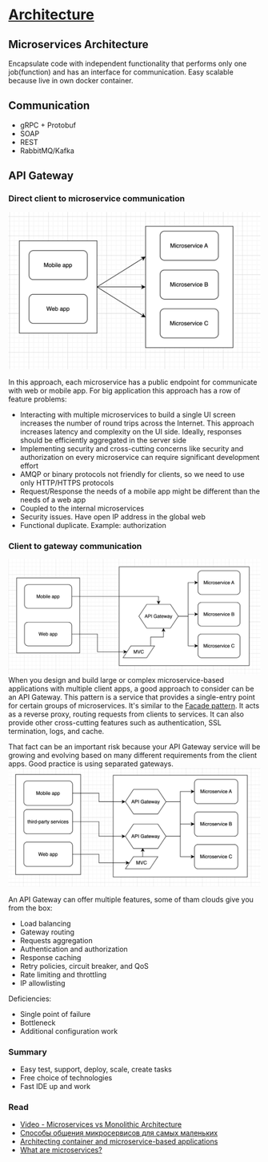 # [Architecture](README.md)

## Microservices Architecture
Encapsulate code with independent functionality that performs only one job(function) and has an interface for communication. Easy scalable because live in own docker container.

## Communication
* gRPC + Protobuf
* SOAP
* REST
* RabbitMQ/Kafka

## API Gateway

### Direct client to microservice communication
![](docs/16.png)

In this approach, each microservice has a public endpoint for communicate with web or mobile app.
For big application this approach has a row of feature problems:
* Interacting with multiple microservices to build a single UI screen increases the number of round trips across the Internet. This approach increases latency and complexity on the UI side. Ideally, responses should be efficiently aggregated in the server side
* Implementing security and cross-cutting concerns like security and authorization on every microservice can require significant development effort
* AMQP or binary protocols not friendly for clients, so we need to use only HTTP/HTTPS protocols
* Request/Response the needs of a mobile app might be different than the needs of a web app
* Coupled to the internal microservices
* Security issues. Have open IP address in the global web
* Functional duplicate. Example: authorization

### Client to gateway communication
![](docs/17.png)
When you design and build large or complex microservice-based applications with multiple client apps, a good approach to consider can be an API Gateway.
This pattern is a service that provides a single-entry point for certain groups of microservices. It's similar to the [Facade pattern](https://refactoring.guru/design-patterns/facade).
It acts as a reverse proxy, routing requests from clients to services. It can also provide other cross-cutting features such as authentication, SSL termination, logs, and cache.

That fact can be an important risk because your API Gateway service will be growing and evolving based on many different requirements from the client apps. Good practice is using separated gateways.
![](docs/18.png)

An API Gateway can offer multiple features, some of tham clouds give you from the box:
* Load balancing
* Gateway routing
* Requests aggregation
* Authentication and authorization
* Response caching
* Retry policies, circuit breaker, and QoS
* Rate limiting and throttling
* IP allowlisting

Deficiencies:
* Single point of failure
* Bottleneck
* Additional configuration work

### Summary
* Easy test, support, deploy, scale, create tasks
* Free choice of technologies
* Fast IDE up and work

### Read
* [Video - Microservices vs Monolithic Architecture](https://www.youtube.com/watch?v=6-Wu178sOEE)
* [Способы общения микросервисов для самых маленьких](https://habr.com/ru/companies/maxilect/articles/677128/)
* [Architecting container and microservice-based applications](https://learn.microsoft.com/en-gb/dotnet/architecture/microservices/architect-microservice-container-applications/)
* [What are microservices?](https://microservices.io/index.html)